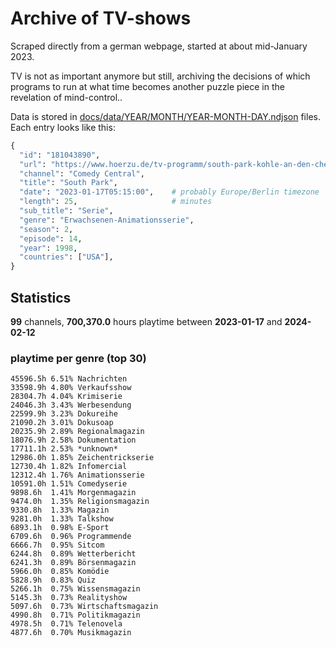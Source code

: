 # Archive of TV-shows

Scraped directly from a german webpage, started at about mid-January 2023.

TV is not as important anymore but still, archiving the decisions of which programs to run at what time
becomes another puzzle piece in the revelation of mind-control.. 

Data is stored in [docs/data/YEAR/MONTH/YEAR-MONTH-DAY.ndjson](docs/data/) files. 
Each entry looks like this:

```python
{
  "id": "181043890", 
  "url": "https://www.hoerzu.de/tv-programm/south-park-kohle-an-den-chefkoch/bid_181043890/", 
  "channel": "Comedy Central", 
  "title": "South Park", 
  "date": "2023-01-17T05:15:00",    # probably Europe/Berlin timezone 
  "length": 25,                     # minutes 
  "sub_title": "Serie", 
  "genre": "Erwachsenen-Animationsserie", 
  "season": 2, 
  "episode": 14, 
  "year": 1998, 
  "countries": ["USA"],
}
```

## Statistics

**99** channels, **700,370.0** hours playtime between **2023-01-17** and **2024-02-12**


### playtime per genre (top 30)

    45596.5h 6.51% Nachrichten
    33598.9h 4.80% Verkaufsshow
    28304.7h 4.04% Krimiserie
    24046.3h 3.43% Werbesendung
    22599.9h 3.23% Dokureihe
    21090.2h 3.01% Dokusoap
    20235.9h 2.89% Regionalmagazin
    18076.9h 2.58% Dokumentation
    17711.1h 2.53% *unknown*
    12986.0h 1.85% Zeichentrickserie
    12730.4h 1.82% Infomercial
    12312.4h 1.76% Animationsserie
    10591.0h 1.51% Comedyserie
    9898.6h  1.41% Morgenmagazin
    9474.0h  1.35% Religionsmagazin
    9330.8h  1.33% Magazin
    9281.0h  1.33% Talkshow
    6893.1h  0.98% E-Sport
    6709.6h  0.96% Programmende
    6666.7h  0.95% Sitcom
    6244.8h  0.89% Wetterbericht
    6241.3h  0.89% Börsenmagazin
    5966.0h  0.85% Komödie
    5828.9h  0.83% Quiz
    5266.1h  0.75% Wissensmagazin
    5145.3h  0.73% Realityshow
    5097.6h  0.73% Wirtschaftsmagazin
    4990.8h  0.71% Politikmagazin
    4978.5h  0.71% Telenovela
    4877.6h  0.70% Musikmagazin
